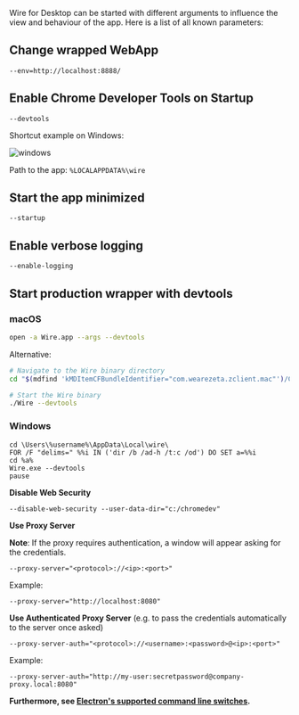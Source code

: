 Wire for Desktop can be started with different arguments to influence the view and behaviour of the app. Here is a list of all known parameters:

## Change wrapped WebApp

```
--env=http://localhost:8888/
```

## Enable Chrome Developer Tools on Startup

```
--devtools
```

Shortcut example on Windows:

![windows](https://cloud.githubusercontent.com/assets/469989/22371754/30759b80-e499-11e6-9e77-2f25ac71bb57.png)

Path to the app: `%LOCALAPPDATA%\wire`

## Start the app minimized

```
--startup
```

## Enable verbose logging

```
--enable-logging
```

## Start production wrapper with devtools

### macOS

```bash
open -a Wire.app --args --devtools
```

Alternative:

```bash
# Navigate to the Wire binary directory
cd "$(mdfind 'kMDItemCFBundleIdentifier="com.wearezeta.zclient.mac"')/Contents/MacOS"

# Start the Wire binary
./Wire --devtools
```

### Windows

```
cd \Users\%username%\AppData\Local\wire\
FOR /F "delims=" %%i IN ('dir /b /ad-h /t:c /od') DO SET a=%%i
cd %a%
Wire.exe --devtools
pause
```

**Disable Web Security**

```
--disable-web-security --user-data-dir="c:/chromedev"
```

**Use Proxy Server**

**Note**: If the proxy requires authentication, a window will appear asking for the credentials.

```
--proxy-server="<protocol>://<ip>:<port>"
```

Example:
```
--proxy-server="http://localhost:8080"
```

**Use Authenticated Proxy Server** (e.g. to pass the credentials automatically to the server once asked)

```
--proxy-server-auth="<protocol>://<username>:<password>@<ip>:<port>"
```

Example:
```
--proxy-server-auth="http://my-user:secretpassword@company-proxy.local:8080"
```

**Furthermore, see [Electron's supported command line switches](https://github.com/electron/electron/blob/v4.2.12/docs/api/chrome-command-line-switches.md).**